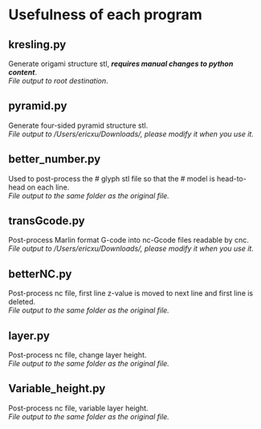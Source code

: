 # Usefulness of each program

## kresling.py

Generate origami structure stl, ***requires manual changes to python content***.  
*File output to root destination*.

## pyramid.py

Generate four-sided pyramid structure stl.  
*File output to /Users/ericxu/Downloads/, please modify it when you use it.*

## better_number.py

Used to post-process the # glyph stl file so that the # model is head-to-head on each line.  
*File output to the same folder as the original file.*

## transGcode.py

Post-process Marlin format G-code into nc-Gcode files readable by cnc.  
*File output to /Users/ericxu/Downloads/, please modify it when you use it.*

## betterNC.py

Post-process nc file, first line z-value is moved to next line and first line is deleted.  
*File output to the same folder as the original file.*

## layer.py

Post-process nc file, change layer height.  
*File output to the same folder as the original file.*

## Variable_height.py

Post-process nc file, variable layer height.  
*File output to the same folder as the original file.*
